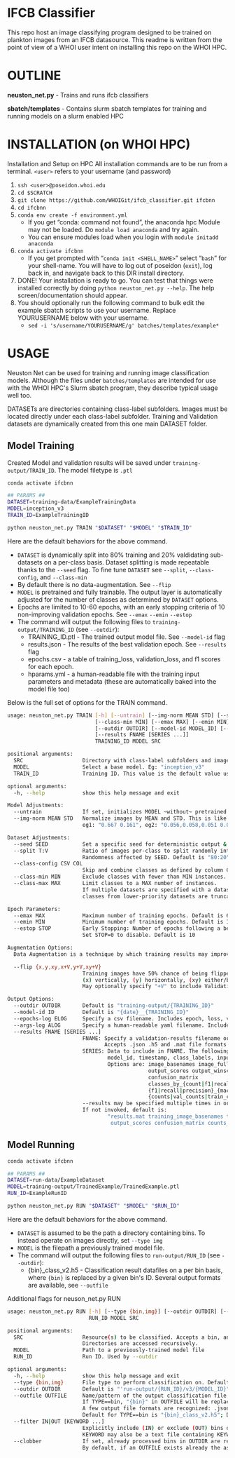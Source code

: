 # IFCB Classifier

This repo host an image classifying program designed to be trained on plankton images from an IFCB datasource.
This readme is written from the point of view of a WHOI user intent on installing this repo on the WHOI HPC.

# OUTLINE

**neuston_net.py** - Trains and runs ifcb classifiers

**sbatch/templates** - Contains slurm sbatch templates for training and running models on a slurm enabled HPC 

# INSTALLATION (on WHOI HPC)

Installation and Setup on HPC
All installation commands are to be run from a terminal.
`<user>` refers to your username (and password)

1. `ssh <user>@poseidon.whoi.edu`
0. `cd $SCRATCH`
0. `git clone https://github.com/WHOIGit/ifcb_classifier.git ifcbnn`
0. `cd ifcbnn`
0. `conda env create -f environment.yml`
    * If you get “conda: command not found”, the anaconda hpc Module may not be loaded. Do `module load anaconda` and try again.
    * You can ensure modules load when you login with `module initadd anaconda`
0. `conda activate ifcbnn`
    * If you get prompted with “`conda init <SHELL_NAME>`” select “`bash`” for your shell-name. You will have to log out of poseidon (`exit`), log back in, and navigate back to this DIR install directory.
0. DONE! Your installation is ready to go. You can test that things were installed correctly by doing `python neuston_net.py --help`. The help screen/documentation should appear.
0. You should optionally run the following command to bulk edit the example sbatch scripts to use your username. Replace YOURUSERNAME below with your username.
    * `sed -i 's/username/YOURUSERNAME/g' batches/templates/example*`


# USAGE

Neuston Net can be used for training and running image classification models.
Although the files under `batches/templates` are intended for use with the WHOI HPC's Slurm sbatch program, they describe typical usage well too.

DATASETs are directories containing class-label subfolders. Images must be located directly under each class-label subfolder. 
Training and Validation datasets are dynamically created from this one main DATASET folder.  

## Model Training
Created Model and validation results will be saved under `training-output/TRAIN_ID`. The model filetype is `.ptl`
```sh
conda activate ifcbnn

## PARAMS ##
DATASET=training-data/ExampleTrainingData
MODEL=inception_v3
TRAIN_ID=ExampleTrainingID

python neuston_net.py TRAIN "$DATASET" "$MODEL" "$TRAIN_ID"

```
Here are the default behaviors for the above command.

* `DATASET` is dynamically split into 80% training and 20% valdidating sub-datasets on a per-class basis. Dataset splitting is made repeatable thanks to the `--seed` flag. To fine tune `DATASET` see `--split`, `--class-config`, and `--class-min` 
* By default there is no data-augmentation. See `--flip`
* `MODEL` is pretrained and fully trainable. The output layer is automatically adjusted for the number of classes as determined by `DATASET` options.
* Epochs are limited to 10-60 epochs, with an early stopping criteria of 10 non-improving validation epochs. See `--emax` `--emin` `--estop`
* The command will output the following files to `training-output/TRAINING_ID` (see `--outdir`): 
  * TRAINING_ID.ptl - The trained output model file. See `--model-id` flag
  * results.json - The results of the best validation epoch. See `--results` flag 
  * epochs.csv - a table of training_loss, validation_loss, and f1 scores for each epoch.
  * hparams.yml - a human-readable file with the training input parameters and metadata (these are automatically baked into the model file too)
 
Below is the full set of options for the TRAIN command.
```sh
usage: neuston_net.py TRAIN [-h] [--untrain] [--img-norm MEAN STD] [--seed SEED] [--split T:V] [--class-config CSV COL]
                            [--class-min MIN] [--emax MAX] [--emin MIN] [--estop STOP] [--flip {x,y,xy,x+V,y+V,xy+V}]
                            [--outdir OUTDIR] [--model-id MODEL_ID] [--epochs-log EPOCHS_LOG] [--args-log ARGS_LOG]
                            [--results FNAME [SERIES ...]]
                            TRAINING_ID MODEL SRC

positional arguments:
  SRC                   Directory with class-label subfolders and images. May also be a dataset-configuration csv.
  MODEL                 Select a base model. Eg: "inception_v3"
  TRAIN_ID              Training ID. This value is the default value used by --outdir and --model-id.

optional arguments:
  -h, --help            show this help message and exit

Model Adjustments:
  --untrain             If set, initializes MODEL ~without~ pretrained neurons. Default (unset) is pretrained
  --img-norm MEAN STD   Normalize images by MEAN and STD. This is like whitebalancing.
                        eg1: "0.667 0.161", eg2: "0.056,0.058,0.051 0.067,0.071,0.057"

Dataset Adjustments:
  --seed SEED           Set a specific seed for deterministic output & dataset-splitting reproducability.
  --split T:V           Ratio of images per-class to split randomly into Training and Validation datasets. 
                        Randomness affected by SEED. Default is "80:20"
  --class-config CSV COL
                        Skip and combine classes as defined by column COL of a special CSV configuration file
  --class-min MIN       Exclude classes with fewer than MIN instances. Default is 2
  --class-max MAX       Limit classes to a MAX number of instances. 
                        If multiple datasets are specified with a dataset-configuration csv, 
                        classes from lower-priority datasets are truncated first. 

Epoch Parameters:
  --emax MAX            Maximum number of training epochs. Default is 60
  --emin MIN            Minimum number of training epochs. Default is 10
  --estop STOP          Early Stopping: Number of epochs following a best-epoch after-which to stop training. 
                        Set STOP=0 to disable. Default is 10

Augmentation Options:
  Data Augmentation is a technique by which training results may improved by simulating novel input

  --flip {x,y,xy,x+V,y+V,xy+V}
                        Training images have 50% chance of being flipped along the designated axis: 
                        (x) vertically, (y) horizontally, (xy) either/both. 
                        May optionally specify "+V" to include Validation dataset

Output Options:
  --outdir OUTDIR       Default is "training-output/{TRAINING_ID}"
  --model-id ID         Default is "{date}__{TRAINING_ID}"
  --epochs-log ELOG     Specify a csv filename. Includes epoch, loss, validation loss, and f1 scores. Default is epochs.csv
  --args-log ALOG       Specify a human-readable yaml filename. Includes all user-specified and default training parameters. Default is args.yml
  --results FNAME [SERIES ...]
                        FNAME: Specify a validation-results filename or pattern. Valid patterns are: "{epoch}". 
                               Accepts .json .h5 and .mat file formats.
                        SERIES: Data to include in FNAME. The following are always included and need not be specified: 
                                model_id, timestamp, class_labels, input_classes, output_classes.
                                Options are: image_basenames image_fullpaths
                                             output_scores output_winscores 
                                             confusion_matrix
                                             classes_by_{count|f1|recall|precision}
                                             {f1|recall|precision}_{macro|weighted|perclass} 
                                             {counts|val_counts|train_counts}_perclass
                        --results may be specified multiple times in order to create different files. 
                        If not invoked, default is: 
                                "results.mat training_image_basenames training_classes image_basenames input_classes 
                                 output_scores confusion_matrix counts_perclass f1_perclass f1_weighted f1_macro"
```
## Model Running

```sh
conda activate ifcbnn

## PARAMS ##
DATASET=run-data/ExampleDataset
MODEL=training-output/TrainedExample/TrainedExample.ptl
RUN_ID=ExampleRunID

python neuston_net.py RUN "$DATASET" "$MODEL" "$RUN_ID"

```
Here are the default behaviors for the above command.
* `DATASET` is assumed to be the path a directory containing bins. To instead operate on images directly, set `--type img`
* `MODEL` is the filepath a previously trained model file. 
* The command will output the following files to `run-output/RUN_ID` (see `--outdir`):
  * {bin}_class_v2.h5 - Classification result datafiles on a per bin basis, where `{bin}` is replaced by a given bin's ID. Several output formats are available, see `--outfile`

Additional flags for neuson_net.py RUN
```sh
usage: neuston_net.py RUN [-h] [--type {bin,img}] [--outdir OUTDIR] [--outfile OUTFILE] [--filter IN|OUT [KEYWORD ...]]
                          RUN_ID MODEL SRC

positional arguments:
  SRC                   Resource(s) to be classified. Accepts a bin, an image, a text-file, or a directory. 
                        Directories are accessed recursively.
  MODEL                 Path to a previously-trained model file
  RUN_ID                Run ID. Used by --outdir

optional arguments:
  -h, --help            show this help message and exit
  --type {bin,img}      File type to perform classification on. Defaults is "bin"
  --outdir OUTDIR       Default is "'run-output/{RUN_ID}/v3/{MODEL_ID}"
  --outfile OUTFILE     Name/pattern of the output classification file. 
                        If TYPE==bin, "{bin}" in OUTFILE will be replaced with the bin id on a per-bin basis. 
                        A few output file formats are recognized: .json .mat .h5 (hdf).
                        Default for TYPE==bin is "{bin}_class_v2.h5"; Default for TYPE==img is "img_results.csv".
  --filter IN|OUT [KEYWORD ...]
                        Explicitly include (IN) or exclude (OUT) bins or image-files by KEYWORDs. 
                        KEYWORD may also be a text file containing KEYWORDs, line-deliminated.
  --clobber             If set, already processed bins in OUTDIR are reprocessed. 
                        By default, if an OUTFILE exists already the associated bin is not reprocessed.

```



